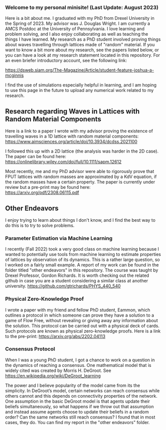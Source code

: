 ### Welcome to my personal minisite! (Last Update: August 2023)

Here is a bit about me. I graduated with my PhD from Drexel University in the Spring of 2023. My advisor was J. Douglas Wright. I am currently a AMCS Postdoc at the University of Pennsylvania. 
I love learning and problem solving, and I also enjoy collaborating as well as teaching the things I have learned. 
My research as a PhD student involved proving things about waves travelling through lattices made of "random" material. If you want to know a bit more about my research, see 
the papers listed below, or you can have a look at my research statement located in this repository. For an even briefer introductory account, see the following link: 

https://dsweb.siam.org/The-Magazine/Article/student-feature-joshua-a-mcginnis

I find the use of simulations especially helpful in learning, and I am hoping to use this page in the future to upload any numerical work related to my research. 

## Research regarding Waves in Lattices with Random Material Components 

Here is a link to a paper I wrote with my advisor proving the existence of travelling waves in a 1D lattice with random material components: https://www.aimsciences.org/article/doi/10.3934/dcdss.2021100

I followed this up with a 2D lattice (the analysis was harder in the 2D case). The paper can be found here: https://onlinelibrary.wiley.com/doi/full/10.1111/sapm.12612

Most recently, me and my PhD advisor were able to rigorously prove that FPUT lattices with random masses are approximated by a KdV equation, if the random masses have a certain property.
The paper is currently under review but a pre-print may be found here: https://arxiv.org/pdf/2308.06115.pdf

## Other Endeavors 

I enjoy trying to learn about things I don't know, and I find the best way to do this is to try to solve problems. 

### Parameter Estimation via Machine Learning

I recently (Fall 2022) took a very good class on machine learning because I wanted to potentially use tools from machine learning to estimate properties of lattices by observation of its dynamics. 
This is a rather large question, so I worked on a fairly small example. A report of my work can be found in the folder titled "other endeavors" in this repository. 
The course was taught by Drexel Professor, Gordon Richards. It is worth checking out the related github in case you are a student considering a similar class at another university. https://github.com/gtrichards/PHYS_440_540

### Physical Zero-Knowledge Proof
I wrote a paper with my friend and fellow PhD student, Eammon, which outlines a protocol in which someone can prove they have a solution to a game of Flow Free, without revealing or giving away any information about the solution. This protocol can be carried out with a physical deck of cards. Such protocols are known as physical zero-knowledge proofs. 
Here is a link to the pre-print: https://arxiv.org/abs/2202.04113

### Consensus Protocol

When I was a young PhD student, I got a chance to work on a question in the dynamics of reaching a consensus. One mathematical model that is widely cited was created by Morris H. DeGroot. See https://en.wikipedia.org/wiki/DeGroot_learning  

The power and I believe popularity of the model came from its the simplicity. In DeGroot’s model, certain networks can reach consensus while others cannot and this depends on connectivity properties of the network. 
One assumption in the basic DeGroot model is that agents update their beliefs simultaneously, so what happens if we throw out that assumption and instead assume agents choose to update their beliefs in a random order? 
Can the same networks still reach consensus? I found that in most cases, they do. You can find my report in the "other endeavors" folder. 









